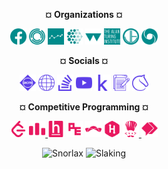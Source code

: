 <p align="center"> <b>¤ Organizations ¤</b></p>
<p align="center">
  <img height="26px" src="org/org-facebook.svg">
  <img height="26px" src="org/org-janestreet.svg">
  <img height="26px" src="org/org-causalens.svg">
  <img height="26px" src="org/org-mila.svg">
  <img height="26px" src="org/org-warwick.svg">
  <img height="26px" src="org/org-alanturing.svg">
  <img height="26px" src="org/org-jump.svg">
  <img height="26px" src="org/org-deepmind.svg">
</p>

<p align="center"> <b>¤ Socials ¤</b></p>
<p align="center">
  <img height="26px" src="soc/soc-acm.svg">
  <img height="26px" src="soc/soc-website.svg">
  <img height="26px" src="soc/soc-stackoverflow.svg">
  <img height="26px" src="soc/soc-youtube.svg">
  <img height="26px" src="soc/soc-kaggle.svg">
  <img height="26px" src="soc/soc-blog.svg">
  <img height="26px" src="soc/soc-lichess.svg">
</p>

<p align="center"> <b>¤ Competitive Programming ¤</b></p>
<p align="center">
  <img height="26px" src="cp/cp-leetcode.svg">
  <a href="https://codeforces.com/profile/informatics-mathematics">
    <img height="26px" src="cp/cp-codeforces.svg">
  </a>
  <img height="26px" src="cp/cp-hackerearth.svg">
  <img height="26px" src="cp/cp-projecteuler.svg">
  <img height="26px" src="cp/cp-topcoder.svg">
  <img height="26px" src="cp/cp-hackerrank.svg">
  <a href="https://www.codechef.com/users/code_math">
    <img height="26px" src="cp/cp-codechef.svg">
  </a>
  <img height="26px" src="cp/cp-binarysearch.svg">
</p>

<p align="center">
  <img height="52px" src="https://img.pokemondb.net/sprites/heartgold-soulsilver/shiny/snorlax.png" alt="Snorlax">
  <img height="52px" src="https://img.pokemondb.net/sprites/heartgold-soulsilver/shiny/slaking.png" alt="Slaking">
</p>
